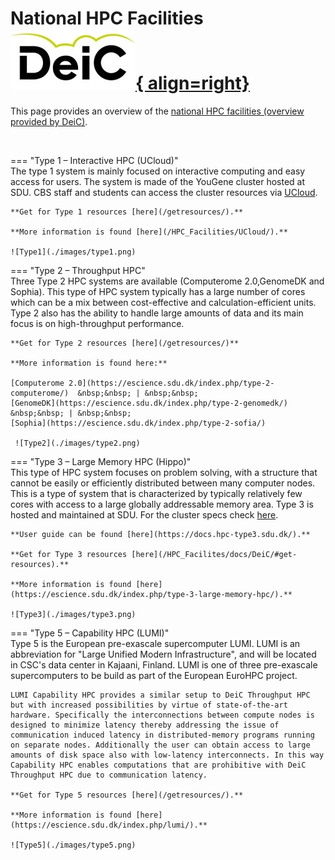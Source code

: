 # National HPC Facilities  [![deic](./images/DeiC.jpg){ align=right}](https://www.deic.dk/) 

This page provides an overview of the [national HPC facilities (overview provided by DeiC)](https://www.deic.dk/en/supercomputing/national-hpc-facilities). 

<br />

=== "Type 1 – Interactive HPC (UCloud)"
    <br />
    The type 1 system is mainly focused on interactive computing and easy access for users. The system is made of the YouGene cluster hosted at SDU. CBS staff and students can access the cluster resources via [UCloud](https://cloud.sdu.dk/app/). 

    **Get for Type 1 resources [here](/getresources/).**

    **More information is found [here](/HPC_Facilities/UCloud/).**

    ![Type1](./images/type1.png)

=== "Type 2 – Throughput HPC"
    <br />
    Three Type 2 HPC systems are available (Computerome 2.0,GenomeDK and Sophia). This type of HPC system typically has a large number of cores which can be a mix between cost-effective and calculation-efficient units. Type 2 also has the ability to handle large amounts of data and its main focus is on high-throughput performance. 

    **Get for Type 2 resources [here](/getresources/)**

    **More information is found here:**

    [Computerome 2.0](https://escience.sdu.dk/index.php/type-2-computerome/)  &nbsp;&nbsp; | &nbsp;&nbsp;
    [GenomeDK](https://escience.sdu.dk/index.php/type-2-genomedk/) &nbsp;&nbsp; | &nbsp;&nbsp;
    [Sophia](https://escience.sdu.dk/index.php/type-2-sofia/)

     ![Type2](./images/type2.png)

=== "Type 3 – Large Memory HPC (Hippo)"
    <br />
    This type of HPC system focuses on problem solving, with a structure that cannot be easily or efficiently distributed between many computer nodes. This is a type of system that is characterized by typically relatively few cores with access to a large globally addressable memory area. 
    Type 3 is hosted and maintained at SDU. For the cluster specs check [here](https://escience.sdu.dk/index.php/type-3-large-memory-hpc/). 

    **User guide can be found [here](https://docs.hpc-type3.sdu.dk/).** 

    **Get for Type 3 resources [here](/HPC_Facilites/docs/DeiC/#get-resources).**

    **More information is found [here](https://escience.sdu.dk/index.php/type-3-large-memory-hpc/).**

    ![Type3](./images/type3.png)

=== "Type 5 – Capability HPC (LUMI)"
    <br />
    Type 5 is the European pre-exascale supercomputer LUMI. LUMI is an abbreviation for "Large Unified Modern Infrastructure", and will be located in CSC's data center in Kajaani, Finland. LUMI is one of three pre-exascale supercomputers to be build as part of the European EuroHPC project.

    LUMI Capability HPC provides a similar setup to DeiC Throughput HPC but with increased possibilities by virtue of state-of-the-art hardware. Specifically the interconnections between compute nodes is designed to minimize latency thereby addressing the issue of communication induced latency in distributed-memory programs running on separate nodes. Additionally the user can obtain access to large amounts of disk space also with low-latency interconnects. In this way Capability HPC enables computations that are prohibitive with DeiC Throughput HPC due to communication latency. 

    **Get for Type 5 resources [here](/getresources/).**

    **More information is found [here](https://escience.sdu.dk/index.php/lumi/).**

    ![Type5](./images/type5.png)